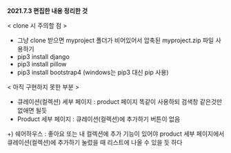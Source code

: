 **2021.7.3 편집한 내용 정리한 것**

< clone 시 주의할 점 >
- 그냥 clone 받으면 myproject 폴더가 비어있어서 압축된 myproject.zip 파일 사용하기
- pip3 install django
- pip3 install pillow
- pip3 install bootstrap4
(windows는 pip3 대신 pip 사용)

< 아직 구현하지 못한 부분 >
- 큐레이션(컬렉션) 세부 페이지 : product 페이지 똑같이 사용하되 검색창 같은것만 없애면 될듯
- Product 세부 페이지 : 큐레이션(컬렉션)에 추가하기 버튼이 없음

+) 쉐어하우스 : 좋아요 또는 내 컬렉션에 추가 기능이 있어야 product 세부 페이지에서 큐레이션(컬렉션)에 추가하기 눌렀을 때 리스트에 나올 수 있을 듯 하다
